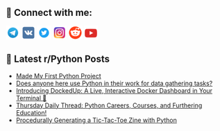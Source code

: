 ## 🔎 Connect with me:
[<img src="https://github.com/bullbesh/bullbesh/blob/main/images/Telegram.png" width="32" height="32" />](https://t.me/bullbesh)
[<img src="https://github.com/bullbesh/bullbesh/blob/main/images/VK.png" width="32" height="32" />](https://vk.com/bullbesh)
[<img src="https://github.com/bullbesh/bullbesh/blob/main/images/Twitter.png" width="32" height="32" />](https://twitter.com/bullbesh1)
[<img src="https://github.com/bullbesh/bullbesh/blob/main/images/Instagram.png" width="32" height="32" />](https://www.instagram.com/bullbesh)
[<img src="https://github.com/bullbesh/bullbesh/blob/main/images/Reddit.png" width="32" height="32" />](https://www.reddit.com/user/bullbesh)
[<img src="https://github.com/bullbesh/bullbesh/blob/main/images/YouTube.png" width="32" height="32" />](https://www.youtube.com/channel/UCtfjRs6uzgq5mfm8S06WTcg)

## 📕 Latest r/Python Posts
<!-- BLOG-POST-LIST:START -->
- [Made My First Python Project](https://www.reddit.com/r/Python/comments/1lkt6w2/made_my_first_python_project/)
- [Does anyone here use Python in their work for data gathering tasks?](https://www.reddit.com/r/Python/comments/1lkpx66/does_anyone_here_use_python_in_their_work_for/)
- [Introducing DockedUp: A Live, Interactive Docker Dashboard in Your Terminal 🐳](https://www.reddit.com/r/Python/comments/1lkmdtf/introducing_dockedup_a_live_interactive_docker/)
- [Thursday Daily Thread: Python Careers, Courses, and Furthering Education!](https://www.reddit.com/r/Python/comments/1lklnhr/thursday_daily_thread_python_careers_courses_and/)
- [Procedurally Generating a Tic-Tac-Toe Zine with Python](https://www.reddit.com/r/Python/comments/1lki0z0/procedurally_generating_a_tictactoe_zine_with/)
<!-- BLOG-POST-LIST:END -->
